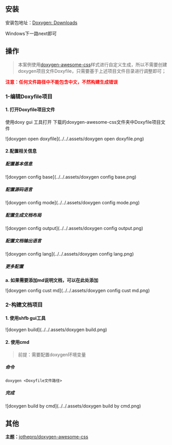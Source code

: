 ## 安装

安装包地址：[Doxygen: Downloads](https://www.doxygen.nl/download.html)

Windows下一路next即可



## 操作

> 本案例使用[doxygen-awesome-css](https://github.com/jothepro/doxygen-awesome-css)样式进行自定义生成，所以不需要创建doxygen项目文件Doxyfile，只需要基于上述项目文件目录进行调整即可；

<font color=red>**注意：任何文件路径中不能包含中文，不然构建生成错误**</font>



### 1-编辑Doxyfile项目

#### 1. 打开Doxyfile项目文件

 使用doxy gui 工具打开 下载的doxygen-awesome-css文件夹中Doxyfile项目文件

![doxygen open doxyfile](../../.assets/doxygen open doxyfile.png)

#### 2.配置相关信息

##### 配置基本信息

![doxygen config base](../../.assets/doxygen config base.png)

##### 配置源码语言

![doxygen config mode](../../.assets/doxygen config mode.png)

##### 配置生成文档布局

![doxygen config output](../../.assets/doxygen config output.png)

##### 配置文档输出语言

![doxygen config lang](../../.assets/doxygen config lang.png)

##### 更多配置
**a. 如果需要添加md说明文档，可以在此处添加**

![doxygen config cust md](../../.assets/doxygen config cust md.png)



### 2-构建文档项目

#### 1. 使用shfb gui工具

![doxygen build](../../.assets/doxygen build.png)

#### 2. 使用cmd

> 前提：需要配置doxygen环境变量

##### 命令

```shell
doxygen <Doxyfile文件路径>
```

##### 完成

![doxygen build by cmd](../../.assets/doxygen build by cmd.png)



## 其他

**主题：**[jothepro/doxygen-awesome-css](https://github.com/jothepro/doxygen-awesome-css)

